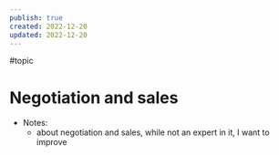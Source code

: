```yaml
---
publish: true
created: 2022-12-20
updated: 2022-12-20
---
```



#topic 

# Negotiation and sales
- Notes:
	- about negotiation and sales, while not an expert in it, I want to improve